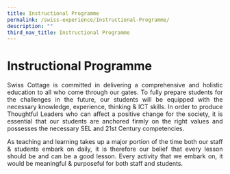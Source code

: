 ```yaml
---
title: Instructional Programme
permalink: /swiss-experience/Instructional-Programme/
description: ""
third_nav_title: Instructional Programme
---
```

# Instructional Programme

<p style="text-align: justify;">Swiss Cottage is committed in delivering a comprehensive and holistic education to all who come through our gates. To fully prepare students for the challenges in the future, our students will be equipped with the necessary knowledge, experience, thinking &amp; ICT skills. In order to produce Thoughtful Leaders who can affect a positive change for the society, it is essential that our students are anchored firmly on the right values and possesses the necessary SEL and 21st Century competencies.</p>

<p style="text-align: justify;">As teaching and learning takes up a major portion of the time both our staff &amp; students embark on daily, it is therefore our belief that every lesson should be and can be a good lesson. Every activity that we embark on, it would be meaningful &amp; purposeful for both staff and students.</p>